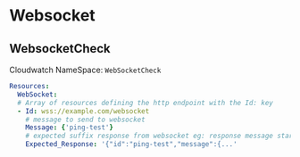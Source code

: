 # Websocket

## WebsocketCheck

Cloudwatch NameSpace: `WebSocketCheck`

```yaml
Resources:
  WebSocket:
  # Array of resources defining the http endpoint with the Id: key
  - Id: wss://example.com/websocket
    # message to send to websocket
    Message: {'ping-test'}
    # expected suffix response from websocket eg: response message starts with '{"id":"ping-test","message":...,
    Expected_Response: '{"id":"ping-test","message":{...'
```